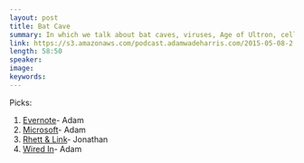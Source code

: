 ```yaml
---
layout: post
title: Bat Cave
summary: In which we talk about bat caves, viruses, Age of Ultron, cell phone laws, etc.
link: https://s3.amazonaws.com/podcast.adamwadeharris.com/2015-05-08-2.mp3
length: 58:50
speaker:
image:
keywords:
---
```


Picks:

1. [Evernote](https://evernote.com/)- Adam
1. [Microsoft](http://www.microsoft.com/)- Adam
1. [Rhett & Link](http://rhettandlink.com/)- Jonathan
1. [Wired In](http://wearewired.in/)- Adam
